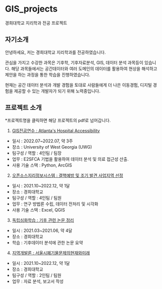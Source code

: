 # GIS_projects
경희대학교 지리학과 전공 프로젝트


## 자기소개

안녕하세요, 저는 경희대학교 지리학과를 전공하였습니다.

 관심을 가지고 수강한 과목은 기후학, 기후자료분석, GIS, 데이터 분석 과목등이 있습니다. 해당 과목들에서는 공간데이터와 여러 도메인의 데이터를 활용하여 현상을 해석하고 제안을 하는 과정을 통한 학습을 진행하였습니다. 

현재는 공간 데이터 분석과 개발 경험을 토대로 사람들에게 더 나은 이동경험, 디지털 경험을 제공할 수 있는 개발자가 되기 위해 노력중입니다. 


## 프로젝트 소개 

*프로젝트명을 클릭하면 해당 프로젝트의 pdf로 넘어갑니다. 

1. [GIS전공연수 : Atlanta's Hospital Accessibility]([2022.07]GIS전공연수_Atlanta's_Hospital_Accessibility.pdf)

- 일시 : 2022.07~2022.07, 약 3주
- 장소 : University of West Georgia (UWG)
- 팀구성 / 역할 : 4인팀 / 팀장
- 업무 : E2SFCA 기법을 활용하여 데이터 분석 및 의료 접근성 산출. 
- 사용 기술 스택 : Python, ArcGIS

2. [오픈소스지리정보시스템 : 결핵예방 및 조기 발견 사업지역 선정]([2021.09]오픈소스지리정보시스템_결핵_예방_및_조기발견_사업지역_선정.pdf)

- 일시 : 2021.10~2022.12, 약 1달
- 장소 : 경희대학교
- 팀구성 / 역할 : 4인팀 / 팀원
- 업무 : 연구 방법론 수립, 데이터 전처리 및 시각화
- 사용 기술 스택 : Excel, QGIS

3. [독립심화학습 : 기후 관련 논문 정리]([2021.03]독립심화학습_기후자료분석논문정리)

- 일시 : 2021.03~2021.06, 약 4달
- 장소 : 경희대학교
- 학습 : 기후데이터 분석에 관한 논문 요약

4. [지역개발론 : 서울시폐기물문제의현재와미래](./[2021.09]지역개발론_서울시폐기물문제의현재와미래.pdf)

- 일시 : 2021.10~2022.12, 약 1달
- 장소 : 경희대학교
- 팀구성 / 역할 : 2인팀 / 팀원
- 업무 : 자료 분석, 보고서 작성



